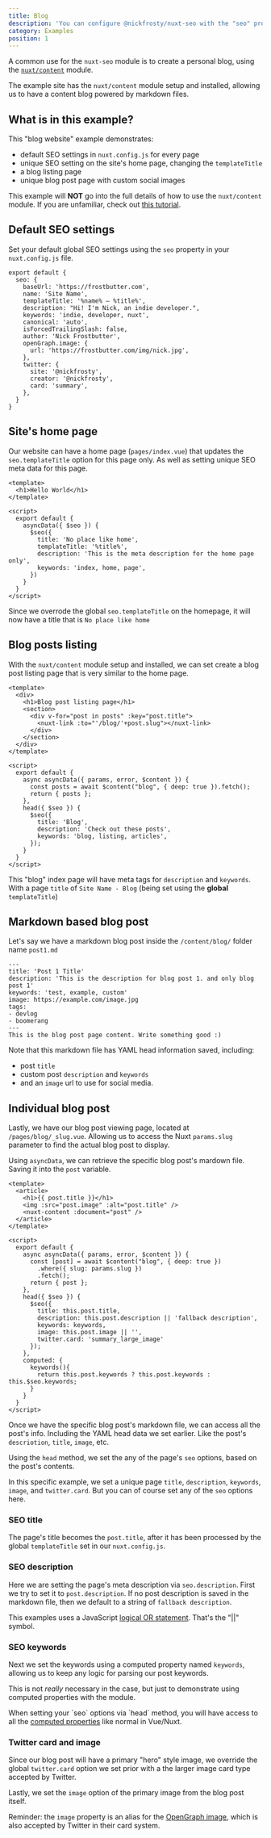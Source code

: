 ```yaml
---
title: Blog
description: 'You can configure @nickfrosty/nuxt-seo with the "seo" property in your nuxt.config.js.'
category: Examples
position: 1
---
```


A common use for the `nuxt-seo` module is to create a personal blog, using the [`nuxt/content`](https://content.nuxtjs.org) module.

The example site has the `nuxt/content` module setup and installed, allowing us to have a content blog powered by markdown files.

## What is in this example?

This "blog website" example demonstrates:

- default SEO settings in `nuxt.config.js` for every page
- unique SEO setting on the site's home page, changing the `templateTitle`
- a blog listing page
- unique blog post page with custom social images

<alert type="info">

This example will <b>NOT</b> go into the full details of how to use the `nuxt/content` module. If you are unfamiliar, check out <a href="">this tutorial</a>.

</alert>

## Default SEO settings

Set your default global SEO settings using the `seo` property in your `nuxt.config.js` file.

```js{}[nuxt.config.js]
export default {
  seo: {
    baseUrl: 'https://frostbutter.com',
    name: 'Site Name',
    templateTitle: '%name% — %title%',
    description: "Hi! I'm Nick, an indie developer.",
    keywords: 'indie, developer, nuxt',
    canonical: 'auto',
    isForcedTrailingSlash: false,
    author: 'Nick Frostbutter',
    openGraph.image: {
      url: 'https://frostbutter.com/img/nick.jpg',
    },
    twitter: { 
      site: '@nickfrosty', 
      creator: '@nickfrosty',
      card: 'summary',
    },
  }
}
```

## Site's home page

Our website can have a home page (`pages/index.vue`) that updates the `seo.templateTitle` option for this page only. As well as setting unique SEO meta data for this page.

```vue[/pages/index.vue]
<template>
  <h1>Hello World</h1>
</template>

<script>
  export default {
    asyncData({ $seo }) {
      $seo({
        title: 'No place like home',
        templateTitle: '%title%',
        description: 'This is the meta description for the home page only',
        keywords: 'index, home, page',
      })
    }
  }
</script>
```

Since we overrode the global `seo.templateTitle` on the homepage, it will now have a title that is `No place like home`

## Blog posts listing

With the `nuxt/content` module setup and installed, we can set create a blog post listing page that is very similar to the home page.

```vue[/pages/blog/index.vue]
<template>
  <div>
    <h1>Blog post listing page</h1>
    <section>
      <div v-for="post in posts" :key="post.title">
        <nuxt-link :to="'/blog/'+post.slug"></nuxt-link>
      </div>
    </section>
  </div>
</template>

<script>
  export default {
    async asyncData({ params, error, $content }) {
      const posts = await $content("blog", { deep: true }).fetch();
      return { posts };
    },
    head({ $seo }) {
      $seo({
        title: 'Blog',
        description: 'Check out these posts',
        keywords: 'blog, listing, articles',
      });
    }
  }
</script>
```

This "blog" index page will have meta tags for `description` and `keywords`. With a page `title` of `Site Name - Blog` (being set using the **global** `templateTitle`)

## Markdown based blog post

Let's say we have a markdown blog post inside the `/content/blog/` folder name `post1.md`

```md[/content/blog/post1.md]
---
title: 'Post 1 Title'
description: 'This is the description for blog post 1. and only blog post 1'
keywords: 'test, example, custom'
image: https://example.com/image.jpg
tags:
- devlog
- boomerang
---
This is the blog post page content. Write something good :)
```

Note that this markdown file has YAML head information saved, including:

- post `title`
- custom post `description` and `keywords`
- and an `image` url to use for social media.

## Individual blog post

Lastly, we have our blog post viewing page, located at `/pages/blog/_slug.vue`. Allowing us to access the Nuxt `params.slug` parameter to find the actual blog post to display.

Using `asyncData`, we can retrieve the specific blog post's mardown file. Saving it into the `post` variable.

```vue[/pages/blog/_slug.vue]
<template>
  <article>
    <h1>{{ post.title }}</h1>
    <img :src="post.image" :alt="post.title" />
    <nuxt-content :document="post" />
  </article>
</template>

<script>
  export default {
    async asyncData({ params, error, $content }) {
      const [post] = await $content("blog", { deep: true })
        .where({ slug: params.slug })
        .fetch();
      return { post };
    },
    head({ $seo }) {
      $seo({
        title: this.post.title,
        description: this.post.description || 'fallback description',
        keywords: keywords,
        image: this.post.image || '',
        twitter.card: 'summary_large_image'
      });
    },
    computed: {
      keywords(){
        return this.post.keywords ? this.post.keywords : this.$seo.keywords;
      }
    }
  }
</script>
```

Once we have the specific blog post's markdown file, we can access all the post's info. Including the YAML head data we set earlier. Like the post's `descriotion`, `title`, `image`, etc.

Using the `head` method, we set the any of the page's `seo` options, based on the post's contents. 

In this specific example, we set a unique page `title`, `description`, `keywords`, `image`, and `twitter.card`. But you can of course set any of the `seo` options here.

### SEO title

The page's title becomes the `post.title`, after it has been processed by the global `templateTitle` set in our `nuxt.config.js`.

### SEO description

Here we are setting the page's meta description via `seo.description`. First we try to set it to `post.description`. If no post description is saved in the markdown file, then we default to a string of `fallback description`.

<alert type="info">
This examples uses a JavaScript <a target="_blank" href="https://developer.mozilla.org/en-US/docs/Web/JavaScript/Reference/Operators/Logical_OR">logical OR statement</a>. That's the "||" symbol.
</alert>

### SEO keywords

Next we set the keywords using a computed property named `keywords`, allowing us to keep any logic for parsing our post keywords. 

This is not _really_ necessary in the case, but just to demonstrate using computed properties with the module.

<alert type="info">
When setting your `seo` options via `head` method, you will have access to all the <a target="_blank" href="https://vuejs.org/v2/guide/computed.html">computed properties</a> like normal in Vue/Nuxt.
</alert>

### Twitter card and image

Since our blog post will have a primary "hero" style image, we override the global `twitter.card` option we set prior with a the larger image card type accepted by Twitter. 

Lastly, we set the `image` option of the primary image from the blog post itself.

<alert type="info">

Reminder: the `image` property is an alias for the <a href="/options/opengraph#image-options">OpenGraph image</a>, which is also accepted by Twitter in their card system.

</alert>